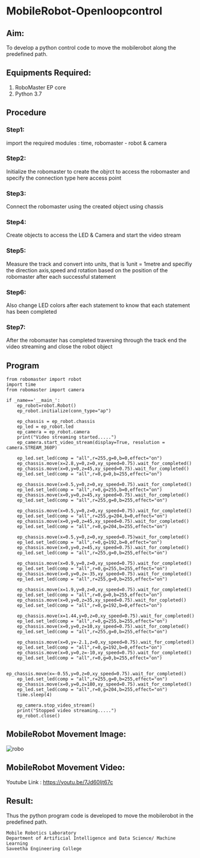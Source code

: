 # MobileRobot-Openloopcontrol
## Aim:

To develop a python control code to move the mobilerobot along the predefined path.

## Equipments Required:
1. RoboMaster EP core
2. Python 3.7

## Procedure

### Step1: 
import the required modules : time, robomaster - robot & camera 
### Step2:
Initialize the robomaster to create the objrct to access the robomaster and specify the connection type here access point
### Step3:
Connect the robomaster using the created object using chassis
### Step4:
Create objects to access the LED & Camera and start the video stream
### Step5:
Measure the track and convert into units, that is 1unit = 1metre and specifiy the direction axis,speed and rotation based on the position of the robomaster after each successful statement 
### Step6:
Also change LED colors after each statement to know that each statement has been completed
### Step7:
After the robomaster has completed traversing through the track end the video streaming and close the robot object

## Program
~~~
from robomaster import robot
import time
from robomaster import camera

if _name=='__main_':
    ep_robot=robot.Robot()
    ep_robot.initialize(conn_type="ap")

    ep_chassis = ep_robot.chassis
    ep_led = ep_robot.led
    ep_camera = ep_robot.camera
    print("Video streaming started.....")
    ep_camera.start_video_stream(display=True, resolution = camera.STREAM_360P)
    
    ep_led.set_led(comp = "all",r=255,g=0,b=0,effect="on")
    ep_chassis.move(x=2.8,y=0,z=0,xy_speed=0.75).wait_for_completed()
    ep_chassis.move(x=0,y=0,z=45,xy_speed=0.75).wait_for_completed()
    ep_led.set_led(comp = "all",r=0,g=0,b=255,effect="on")

    ep_chassis.move(x=0.5,y=0,z=0,xy_speed=0.75).wait_for_completed()
    ep_led.set_led(comp = "all",r=0,g=255,b=0,effect="on")
    ep_chassis.move(x=0,y=0,z=45,xy_speed=0.75).wait_for_completed()
    ep_led.set_led(comp = "all",r=255,g=0,b=255,effect="on")

    ep_chassis.move(x=0.5,y=0,z=0,xy_speed=0.75).wait_for_completed()
    ep_led.set_led(comp = "all",r=255,g=204,b=0,effect="on")
    ep_chassis.move(x=0,y=0,z=45,xy_speed=0.75).wait_for_completed()
    ep_led.set_led(comp = "all",r=0,g=204,b=255,effect="on")

    ep_chassis.move(x=0.5,y=0,z=0,xy_speed=0.75)wait_for_completed()
    ep_led.set_led(comp = "all",r=0,g=192,b=0,effect="on")
    ep_chassis.move(x=0,y=0,z=45,xy_speed=0.75).wait_for_completed()
    ep_led.set_led(comp = "all",r=255,g=0,b=255,effect="on")

    ep_chassis.move(x=0.9,y=0,z=0,xy_speed=0.75).wait_for_completed()
    ep_led.set_led(comp = "all",r=0,g=255,b=255,effect="on")
    ep_chassis.move(x=0,y=0,z=-35,xy_speed=0.75).wait_for_completed()
    ep_led.set_led(comp = "all",r=255,g=0,b=255,effect="on")

    ep_chassis.move(x=1.9,y=0,z=0,xy_speed=0.75).wait_for_completed()
    ep_led.set_led(comp = "all",r=0,g=0,b=255,effect="on")
    ep_chassis.move(x=0,y=0,z=35,xy_speed=0.75).wait_for_copleted()
    ep_led.set_led(comp = "all",r=0,g=192,b=0,effect="on")

    ep_chassis.move(x=1.44,y=0,z=0,xy_speed=0.75).wait_for_completed()
    ep_led.set_led(comp = "all",r=0,g=255,b=255,effect="on")
    ep_chassis.move(x=0,y=0,z=10,xy_speed=0.75).wait_for_completed()
    ep_led.set_led(comp = "all",r=255,g=0,b=255,effect="on")

    ep_chassis.move(x=0,y=-2.1,z=0,xy_speed=0.75).wait_for_completed()
    ep_led.set_led(comp = "all",r=0,g=192,b=0,effect="on")
    ep_chassis.move(x=0,y=0,z=-10,xy_speed=0.75).wait_for_completed()
    ep_led.set_led(comp = "all",r=0,g=0,b=255,effect="on")

    ep_chassis.move(x=-0.55,y=0,z=0,xy_speed=0.75).wait_for_completed()
    ep_led.set_led(comp = "all",r=255,g=0,b=255,effect="on")
    ep_chassis.move(x=0,y=0,z=180,xy_speed=0.75).wait_for_completed()
    ep_led.set_led(comp = "all",r=0,g=204,b=255,effect="on")
    time.sleep(4)

    ep_camera.stop_video_stream()
    print("Stopped video streaming.....")
    ep_robot.close()
~~~
## MobileRobot Movement Image:

![robo](./img/robomaster.png)

## MobileRobot Movement Video:

Youtube Link : https://youtu.be/7Jd60ljt67c


## Result:
Thus the python program code is developed to move the mobilerobot in the predefined path.


```
Mobile Robotics Laboratory
Department of Artificial Intelligence and Data Science/ Machine Learning
Saveetha Engineering College
```
